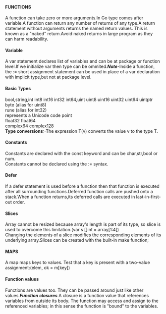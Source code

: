 #### FUNCTIONS 
A function can take zero or more arguments.In Go type comes after variable.A function can return any number of returns of any type.A return statement without arguments returns the named return values. This is known as a "naked" return.Avoid naked returns in large program as they can harm readability.
#### Variable
 A var statement declares list of variables and can be at package or function level.If we initialize var then type can be ommited.***Note***-Inside a function, the := short assignment statement can be used in place of a var declaration with implicit type,but not at package level.
 #### Basic Types
 bool,string,int  int8  int16  int32  int64,uint uint8 uint16 uint32 uint64 uintptr <br>
byte (alias for uint8) <br>
rune (alias for int32)<br>
     represents a Unicode code point <br>
float32 float64 <br>
complex64 complex128 <br>
****Type conversions****:-The expression T(v) converts the value v to the type T.
#### Constants
Constants are declared with the const keyword and can be char,str,bool or num.<br>
Constants cannot be declared using the := syntax. 

#### Defer
If a defer statement is used before a function then that function is executed after all surrounding functions.Deferred function calls are pushed onto a stack.When a function returns,its deferred calls are executed in last-in-first-out order.
#### Slices
Array cannot be resized because array's length is part of its type, so slice is used to overcome this limitation.(var s []int = array[1:4])<br>
Changing the elements of a slice modifies the corresponding elements of its underlying array.Slices can be created with the built-in make function;

#### MAPS
A map maps keys to values. Test that a key is present with a two-value assignment:(elem, ok = m[key])

#### Function values
Functions are values too. They can be passed around just like other values.***Function closures*** A closure is a function value that references variables from outside its body. The function may access and assign to the referenced variables; in this sense the function is "bound" to the variables.
